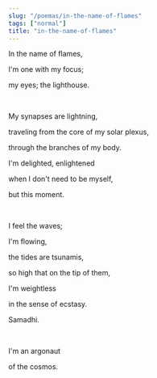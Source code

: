 ```yaml
---
slug: "/poemas/in-the-name-of-flames"
tags: ["normal"]
title: "in-the-name-of-flames"
---
```

In the name of flames,

I'm one with my focus;

my eyes; the lighthouse.

&nbsp;

My synapses are lightning,

traveling from the core of my solar plexus,

through the branches of my body.

I'm delighted, enlightened

when I don't need to be myself,

but this moment.

&nbsp;

I feel the waves;

I'm flowing,

the tides are tsunamis,

so high that on the tip of them,

I'm weightless

in the sense of ecstasy.

Samadhi.

&nbsp;

I'm an argonaut

of the cosmos.
